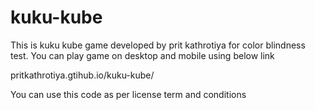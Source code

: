 # kuku-kube
This is kuku kube game developed by prit kathrotiya for color blindness test. You can play game on desktop and mobile using below link

pritkathrotiya.gtihub.io/kuku-kube/

You can use this code as per license term and conditions
